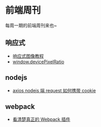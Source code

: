 # 前端周刊
每周一期的前端周刊来也~

## 响应式

* [响应式图像教程](http://www.ruanyifeng.com/blog/2019/06/responsive-images.html)
* [window.devicePixelRatio](https://segmentfault.com/a/1190000005656849)

## nodejs

* [axios nodejs 端 request 如何携带 cookie](https://github.com/axios/axios/issues/943)

## webpack

* [看清楚真正的 Webpack 插件](https://zoumiaojiang.com/article/what-is-real-webpack-plugin/)
